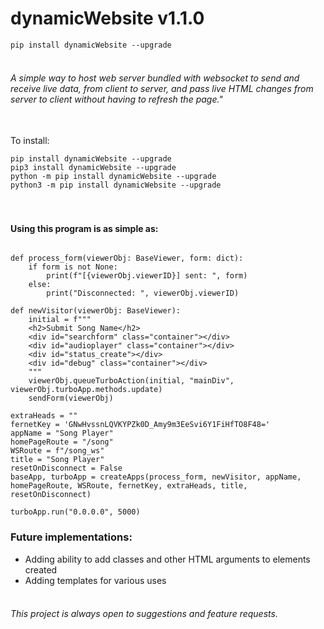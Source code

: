 # dynamicWebsite v1.1.0

```pip install dynamicWebsite --upgrade```

###### <br>A simple way to host web server bundled with websocket to send and receive live data, from client to server, and pass live HTML changes from server to client without having to refresh the page."

<br>To install: 
```
pip install dynamicWebsite --upgrade
pip3 install dynamicWebsite --upgrade
python -m pip install dynamicWebsite --upgrade
python3 -m pip install dynamicWebsite --upgrade
```


#### <br><br>Using this program is as simple as:
```

def process_form(viewerObj: BaseViewer, form: dict):
    if form is not None:
        print(f"[{viewerObj.viewerID}] sent: ", form)
    else:
        print("Disconnected: ", viewerObj.viewerID)

def newVisitor(viewerObj: BaseViewer):
    initial = f"""
    <h2>Submit Song Name</h2>
    <div id="searchform" class="container"></div>
    <div id="audioplayer" class="container"></div>    
    <div id="status_create"></div>
    <div id="debug" class="container"></div>
    """
    viewerObj.queueTurboAction(initial, "mainDiv", viewerObj.turboApp.methods.update)
    sendForm(viewerObj)

extraHeads = ""
fernetKey = 'GNwHvssnLQVKYPZk0D_Amy9m3EeSvi6Y1FiHfTO8F48='
appName = "Song Player"
homePageRoute = "/song"
WSRoute = f"/song_ws"
title = "Song Player"
resetOnDisconnect = False
baseApp, turboApp = createApps(process_form, newVisitor, appName, homePageRoute, WSRoute, fernetKey, extraHeads, title, resetOnDisconnect)

turboApp.run("0.0.0.0", 5000)
```


### Future implementations:
* Adding ability to add classes and other HTML arguments to elements created
* Adding templates for various uses


###### <br>This project is always open to suggestions and feature requests.
